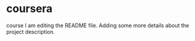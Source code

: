 # coursera
course
I am editing the README file. Adding some more details about the project description.
